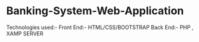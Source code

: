 # Banking-System-Web-Application
Technologies used:-  Front End:- HTML/CSS/BOOTSTRAP Back End:- PHP , XAMP SERVER
